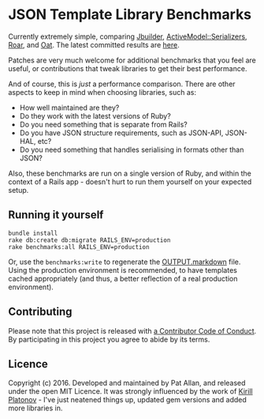 # JSON Template Library Benchmarks

Currently extremely simple, comparing [Jbuilder](https://github.com/rails/jbuilder), [ActiveModel::Serializers](https://github.com/rails-api/active_model_serializers), [Roar](https://github.com/apotonick/roar), and [Oat](https://github.com/ismasan/oat). The latest committed results are [here](OUTPUT.markdown).

Patches are very much welcome for additional benchmarks that you feel are useful, or contributions that tweak libraries to get their best performance.

And of course, this is *just* a performance comparison. There are other aspects to keep in mind when choosing libraries, such as:

* How well maintained are they?
* Do they work with the latest versions of Ruby?
* Do you need something that is separate from Rails?
* Do you have JSON structure requirements, such as JSON-API, JSON-HAL, etc?
* Do you need something that handles serialising in formats other than JSON?

Also, these benchmarks are run on a single version of Ruby, and within the context of a Rails app - doesn't hurt to run them yourself on your expected setup.

## Running it yourself

```
bundle install
rake db:create db:migrate RAILS_ENV=production
rake benchmarks:all RAILS_ENV=production
```

Or, use the `benchmarks:write` to regenerate the [OUTPUT.markdown](OUTPUT.markdown) file. Using the production environment is recommended, to have templates cached appropriately (and thus, a better reflection of a real production environment).

## Contributing

Please note that this project is released with [a Contributor Code of Conduct](http://contributor-covenant.org/version/1/0/0/). By participating in this project you agree to abide by its terms.

## Licence

Copyright (c) 2016. Developed and maintained by Pat Allan, and released under the open MIT Licence. It was strongly influenced by the work of [Kirill Platonov](https://kirillplatonov.com/2014/11/04/active_model_serializer_vs_jbuilder/) - I've just neatened things up, updated gem versions and added more libraries in.
